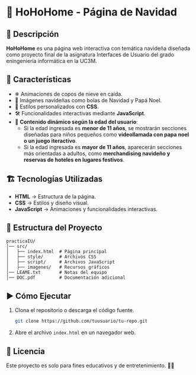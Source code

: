 # 🎅 HoHoHome - Página de Navidad

## 📌 Descripción
**HoHoHome** es una página web interactiva con temática navideña diseñada como proyecto final de la asignatura Interfaces de Usuario del grado eningeniería informática en la UC3M. 
## 🚀 Características
- ❄ Animaciones de copos de nieve en caída.
- 🎄 Imágenes navideñas como bolas de Navidad y Papá Noel.
- 🎨 Estilos personalizados con **CSS**.
- 🛠️ Funcionalidades interactivas mediante **JavaScript**.
- 🎁 **Contenido dinámico según la edad del usuario**:
  - Si la edad ingresada es **menor de 11 años**, se mostrarán secciones diseñadas para niños pequeños como **videollamada con papa noel o un juego iteractivo**.
  - Si la edad ingresada es **mayor de 11 años**, aparecerán secciones más orientadas a adultos, como **merchandising navideño y reservas de hoteles en lugares festivos**.

## 🏗️ Tecnologías Utilizadas
- **HTML** → Estructura de la página.
- **CSS** → Estilos y diseño visual.
- **JavaScript** → Animaciones y funcionalidades interactivas.

## 📂 Estructura del Proyecto
```
practicaIU/
│── src/
│   ├── index.html  # Página principal
│   ├── style/      # Archivos CSS
│   ├── script/     # Archivos JavaScript
│   ├── imagenes/   # Recursos gráficos
│── LEAME.txt       # Notas del equipo
│── DOC.pdf         # Documentación adicional
```

## ▶️ Cómo Ejecutar
1. Clona el repositorio o descarga el código fuente.
   ```bash
   git clone https://github.com/tuusuario/tu-repo.git
   ```
2. Abre el archivo `index.html` en un navegador web.

## 📜 Licencia
Este proyecto es solo para fines educativos y de entretenimiento. 🎅✨
